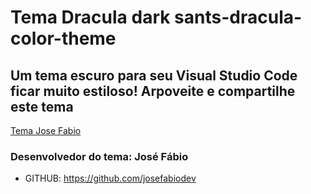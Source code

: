 
# Tema Dracula dark sants-dracula-color-theme

## Um tema escuro para seu Visual Studio Code ficar muito estiloso! Arpoveite e compartilhe este tema

[Tema Jose Fabio](https://github.com/josefabiodev/vscode-theme-dark/blob/main/background.png?raw=true)

### Desenvolvedor do tema: José Fábio

* GITHUB: https://github.com/josefabiodev